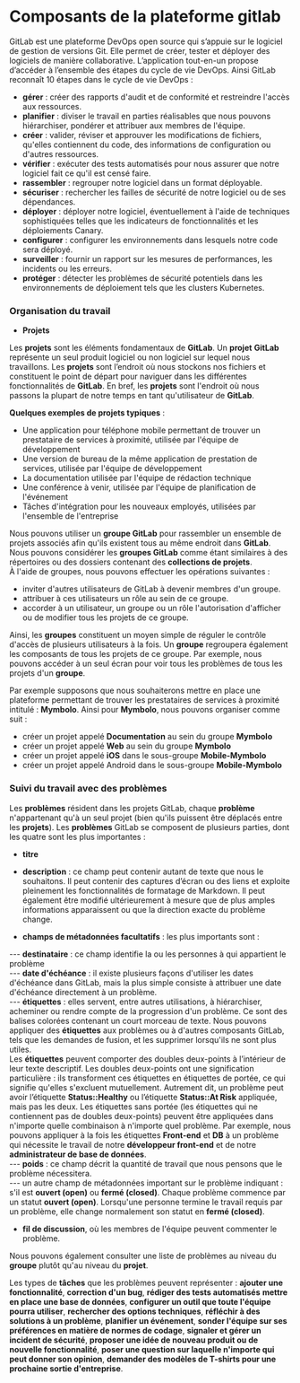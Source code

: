 # Composants de la plateforme gitlab

GitLab est une plateforme DevOps open source qui s’appuie sur le logiciel de gestion de versions Git. Elle permet de créer, tester et déployer des logiciels de manière collaborative. L’application tout-en-un propose d’accéder à l’ensemble des étapes du cycle de vie DevOps. Ainsi GitLab reconnaît 10 étapes dans le cycle de vie DevOps :

- **gérer** : créer des rapports d'audit et de conformité et restreindre l'accès aux ressources.
- **planifier** : diviser le travail en parties réalisables que nous pouvons hiérarchiser, pondérer et attribuer aux membres de l'équipe.
- **créer** : valider, réviser et approuver les modifications de fichiers, qu'elles contiennent du code, des informations de configuration ou d'autres ressources.
- **vérifier** : exécuter des tests automatisés pour nous assurer que notre logiciel fait ce qu'il est censé faire.
- **rassembler** : regrouper notre logiciel dans un format déployable.
- **sécuriser** : rechercher les failles de sécurité de notre logiciel ou de ses dépendances.
- **déployer** : déployer notre logiciel, éventuellement à l'aide de techniques sophistiquées telles que les indicateurs de fonctionnalités et les déploiements Canary.
- **configurer** : configurer les environnements dans lesquels notre code sera déployé.
- **surveiller** : fournir un rapport sur les mesures de performances, les incidents ou les erreurs.
- **protéger** : détecter les problèmes de sécurité potentiels dans les environnements de déploiement tels que les clusters Kubernetes.

### Organisation du travail

- **Projets**

Les **projets** sont les éléments fondamentaux de **GitLab**. Un **projet** **GitLab** représente un seul produit logiciel ou non logiciel sur lequel nous travaillons. Les **projets** sont l’endroit où nous stockons nos fichiers et constituent le point de départ pour naviguer dans les différentes fonctionnalités de **GitLab**. En bref, les **projets** sont l'endroit où nous passons la plupart de notre temps en tant qu'utilisateur de **GitLab**. <br> 

**Quelques exemples de projets typiques** :

- Une application pour téléphone mobile permettant de trouver un prestataire de services à proximité, utilisée par l'équipe de développement 
- Une version de bureau de la même application de prestation de services, utilisée par l'équipe de développement
- La documentation utilisée par l'équipe de rédaction technique
- Une conférence à venir, utilisée par l'équipe de planification de l'événement
- Tâches d'intégration pour les nouveaux employés, utilisées par l'ensemble de l'entreprise

Nous pouvons utiliser un **groupe GitLab** pour rassembler un ensemble de projets associés afin qu'ils existent tous au même endroit dans **GitLab**. Nous pouvons considérer les **groupes GitLab** comme étant similaires à des répertoires ou des dossiers contenant des **collections de projets**. <br>
À l'aide de groupes, nous pouvons effectuer les opérations suivantes :
- inviter d'autres utilisateurs de GitLab à devenir membres d'un groupe.
- attribuer à ces utilisateurs un rôle au sein de ce groupe.
- accorder à un utilisateur, un groupe ou un rôle l'autorisation d'afficher ou de modifier tous les projets de ce groupe.

Ainsi, les **groupes** constituent un moyen simple de réguler le contrôle d'accès de plusieurs utilisateurs à la fois. Un **groupe** regroupera également les composants de tous les projets de ce groupe. Par exemple, nous pouvons accéder à un seul écran pour voir tous les problèmes de tous les projets d'un **groupe**.

Par exemple supposons que nous souhaiterons mettre en place une plateforme permettant de trouver les prestataires de services à proximité intitulé : **Mymbolo**. Ainsi pour **Mymbolo**, nous pouvons organiser comme suit :
- créer un projet appelé **Documentation** au sein du groupe **Mymbolo**
- créer un projet appelé **Web** au sein du groupe **Mymbolo**
- créer un projet appelé **iOS** dans le sous-groupe **Mobile-Mymbolo**
- créer un projet appelé Android dans le sous-groupe **Mobile-Mymbolo**

### Suivi du travail avec des problèmes

Les **problèmes** résident dans les projets GitLab, chaque **problème** n'appartenant qu'à un seul projet (bien qu'ils puissent être déplacés entre les **projets**). Les **problèmes** GitLab se composent de plusieurs parties, dont les quatre sont les plus importantes :

- **titre**

- **description** : ce champ peut contenir autant de texte que nous le souhaitons. Il peut contenir des captures d’écran ou des liens et exploite pleinement les fonctionnalités de formatage de Markdown. Il peut également être modifié ultérieurement à mesure que de plus amples informations apparaissent ou que la direction exacte du problème change.

- **champs de métadonnées facultatifs** : les plus importants sont :

--- **destinataire** : ce champ identifie la ou les personnes à qui appartient le problème <br>
--- **date d'échéance** : il existe plusieurs façons d'utiliser les dates d'échéance dans GitLab, mais la plus simple consiste à attribuer une date d'échéance directement à un problème. <br>
--- **étiquettes** : elles servent, entre autres utilisations, à hiérarchiser, acheminer ou rendre compte de la progression d'un problème. Ce sont des balises colorées contenant un court morceau de texte. Nous pouvons appliquer des **étiquettes** aux problèmes ou à d'autres composants GitLab, tels que les demandes de fusion, et les supprimer lorsqu'ils ne sont plus utiles. <br>
Les **étiquettes** peuvent comporter des doubles deux-points à l’intérieur de leur texte descriptif. Les doubles deux-points ont une signification particulière : ils transforment ces étiquettes en étiquettes de portée, ce qui signifie qu'elles s'excluent mutuellement. Autrement dit, un problème peut avoir l’étiquette **Status::Healthy** ou l’étiquette **Status::At Risk** appliquée, mais pas les deux. Les étiquettes sans portée (les étiquettes qui ne contiennent pas de doubles deux-points) peuvent être appliquées dans n'importe quelle combinaison à n'importe quel problème. Par exemple, nous pouvons appliquer à la fois les étiquettes **Front-end** et **DB** à un problème qui nécessite le travail de notre **développeur front-end** et de notre **administrateur de base de données**. <br>
--- **poids** : ce champ décrit la quantité de travail que nous pensons que le problème nécessitera. <br>
--- un autre champ de métadonnées important sur le problème indiquant : s'il est **ouvert (open)** ou **fermé (closed)**. Chaque problème commence par un statut **ouvert (open)**. Lorsqu'une personne termine le travail requis par un problème, elle change normalement son statut en **fermé (closed)**.

- **fil de discussion**, où les membres de l'équipe peuvent commenter le problème.

Nous pouvons également consulter une liste de problèmes au niveau du **groupe** plutôt qu'au niveau du **projet**.

Les types de **tâches** que les problèmes peuvent représenter : **ajouter une fonctionnalité**, **correction d'un bug**, **rédiger des tests automatisés**
**mettre en place une base de données**, **configurer un outil que toute l'équipe pourra utiliser**, **rechercher des options techniques**, **réfléchir à des solutions à un problème**, **planifier un événement**, **sonder l'équipe sur ses préférences en matière de normes de codage**, **signaler et gérer un incident de sécurité**, **proposer une idée de nouveau produit ou de nouvelle fonctionnalité**, **poser une question sur laquelle n'importe qui peut donner son opinion**, **demander des modèles de T-shirts pour une prochaine sortie d'entreprise**.